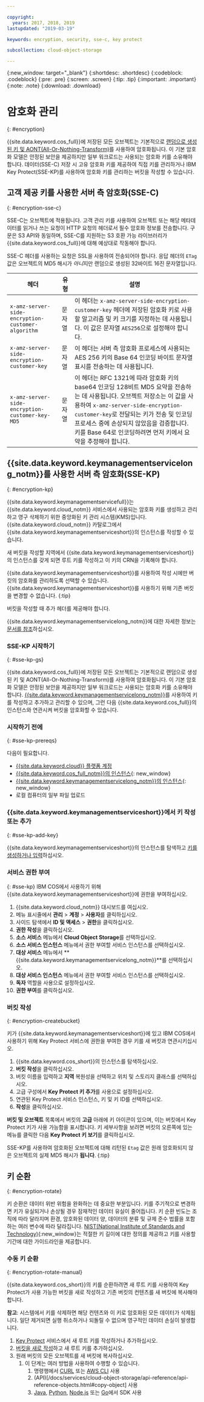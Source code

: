```yaml
---

copyright:
  years: 2017, 2018, 2019
lastupdated: "2019-03-19"

keywords: encryption, security, sse-c, key protect

subcollection: cloud-object-storage

---
```

{:new_window: target="_blank"}
{:shortdesc: .shortdesc}
{:codeblock: .codeblock}
{:pre: .pre}
{:screen: .screen}
{:tip: .tip}
{:important: .important}
{:note: .note}
{:download: .download} 

# 암호화 관리
{: #encryption}

{{site.data.keyword.cos_full}}에 저장된 모든 오브젝트는 기본적으로 [랜덤으로 생성된 키 및 AONT(All-Or-Nothing-Transform)](/docs/services/cloud-object-storage/info?topic=cloud-object-storage-security)를 사용하여 암호화됩니다. 이 기본 암호화 모델은 안정된 보안을 제공하지만 일부 워크로드는 사용되는 암호화 키를 소유해야 합니다. 데이터(SSE-C) 저장 시 고유 암호화 키를 제공하여 직접 키를 관리하거나 IBM Key Protect(SSE-KP)를 사용하여 암호화 키를 관리하는 버킷을 작성할 수 있습니다.

## 고객 제공 키를 사용한 서버 측 암호화(SSE-C)
{: #encryption-sse-c}

SSE-C는 오브젝트에 적용됩니다. 고객 관리 키를 사용하여 오브젝트 또는 해당 메타데이터를 읽거나 쓰는 요청이 HTTP 요청의 헤더로서 필수 암호화 정보를 전송합니다. 구문은 S3 API와 동일하며, SSE-C를 지원하는 S3 호환 가능 라이브러리가 {{site.data.keyword.cos_full}}에 대해 예상대로 작동해야 합니다.

SSE-C 헤더를 사용하는 요청은 SSL을 사용하여 전송되어야 합니다. 응답 헤더의 `ETag` 값은 오브젝트의 MD5 해시가 *아니*지만 랜덤으로 생성된 32바이트 16진 문자열입니다.

헤더 |유형 |설명
--- | ---- | ------------
`x-amz-server-side-encryption-customer-algorithm` | 문자열 | 이 헤더는 `x-amz-server-side-encryption-customer-key` 헤더에 저장된 암호화 키로 사용할 알고리즘 및 키 크기를 지정하는 데 사용됩니다. 이 값은 문자열 `AES256`으로 설정해야 합니다.
`x-amz-server-side-encryption-customer-key` | 문자열 | 이 헤더는 서버 측 암호화 프로세스에 사용되는 AES 256 키의 Base 64 인코딩 바이트 문자열 표시를 전송하는 데 사용됩니다.
`x-amz-server-side-encryption-customer-key-MD5` | 문자열 | 이 헤더는 RFC 1321에 따라 암호화 키의 base64 인코딩 128비트 MD5 요약을 전송하는 데 사용됩니다. 오브젝트 저장소는 이 값을 사용하여 `x-amz-server-side-encryption-customer-key`로 전달되는 키가 전송 및 인코딩 프로세스 중에 손상되지 않았음을 검증합니다. 키를 Base 64로 인코딩하려면 먼저 키에서 요약을 추정해야 합니다.


## {{site.data.keyword.keymanagementservicelong_notm}}를 사용한 서버 측 암호화(SSE-KP)
{: #encryption-kp}

{{site.data.keyword.keymanagementservicefull}}는 {{site.data.keyword.cloud_notm}} 서비스에서 사용되는 암호화 키를 생성하고 관리하고 영구 삭제하기 위한 중앙화된 키 관리 시스템(KMS)입니다. {{site.data.keyword.cloud_notm}} 카탈로그에서 {{site.data.keyword.keymanagementserviceshort}}의 인스턴스를 작성할 수 있습니다.

새 버킷을 작성할 지역에서 {{site.data.keyword.keymanagementserviceshort}}의 인스턴스를 갖게 되면 루트 키를 작성하고 이 키의 CRN을 기록해야 합니다.

{{site.data.keyword.keymanagementserviceshort}}를 사용하여 작성 시에만 버킷의 암호화를 관리하도록 선택할 수 있습니다. {{site.data.keyword.keymanagementserviceshort}}를 사용하기 위해 기존 버킷을 변경할 수 없습니다.
{:tip}

버킷을 작성할 때 추가 헤더를 제공해야 합니다.

{{site.data.keyword.keymanagementservicelong_notm}}에 대한 자세한 정보는 [문서를 참조](/docs/services/key-protect?topic=key-protect-getting-started-tutorial#getting-started-with-key-protect)하십시오.

### SSE-KP 시작하기
{: #sse-kp-gs}

{{site.data.keyword.cos_full}}에 저장된 모든 오브젝트는 기본적으로 랜덤으로 생성된 키 및 AONT(All-Or-Nothing-Transform)를 사용하여 암호화됩니다. 이 기본 암호화 모델은 안정된 보안을 제공하지만 일부 워크로드는 사용되는 암호화 키를 소유해야 합니다. [{{site.data.keyword.keymanagementservicelong_notm}}](/docs/services/key-protect?topic=key-protect-about)를 사용하여 키를 작성하고 추가하고 관리할 수 있으며, 그런 다음 {{site.data.keyword.cos_full}}의 인스턴스와 연관시켜 버킷을 암호화할 수 있습니다.

### 시작하기 전에
{: #sse-kp-prereqs}

다음이 필요합니다.
  * [{{site.data.keyword.cloud}} 플랫폼 계정](http://cloud.ibm.com)
  * [{{site.data.keyword.cos_full_notm}}의 인스턴스](http://cloud.ibm.com/catalog/services/cloud-object-storage){: new_window}
  * [{{site.data.keyword.keymanagementservicelong_notm}}의 인스턴스](http://cloud.ibm.com/catalog/services/key-protect){: new_window}
  * 로컬 컴퓨터의 일부 파일 업로드

### {{site.data.keyword.keymanagementserviceshort}}에서 키 작성 또는 추가
{: #sse-kp-add-key}

{{site.data.keyword.keymanagementserviceshort}}의 인스턴스를 탐색하고 [키를 생성하거나 입력](/docs/services/key-protect?topic=key-protect-getting-started-tutorial)하십시오.

### 서비스 권한 부여
{: #sse-kp}
IBM COS에서 사용하기 위해 {{site.data.keyword.keymanagementserviceshort}}에 권한을 부여하십시오.

1. {{site.data.keyword.cloud_notm}} 대시보드를 여십시오.
2. 메뉴 표시줄에서 **관리** &gt; **계정** &gt; **사용자**를 클릭하십시오.
3. 사이드 탐색에서 **ID 및 액세스** &gt; **권한**을 클릭하십시오.
4. **권한 작성**을 클릭하십시오.
5. **소스 서비스** 메뉴에서 **Cloud Object Storage**를 선택하십시오.
6. **소스 서비스 인스턴스** 메뉴에서 권한 부여할 서비스 인스턴스를 선택하십시오.
7. **대상 서비스** 메뉴에서 **{{site.data.keyword.keymanagementservicelong_notm}}**를 선택하십시오.
8. **대상 서비스 인스턴스** 메뉴에서 권한 부여할 서비스 인스턴스를 선택하십시오.
9. **독자** 역할을 사용으로 설정하십시오.
10. **권한 부여**를 클릭하십시오.

### 버킷 작성
{: #encryption-createbucket}

키가 {{site.data.keyword.keymanagementserviceshort}}에 있고 IBM COS에서 사용하기 위해 Key Protect 서비스에 권한을 부여한 경우 키를 새 버킷과 연관시키십시오.

1. {{site.data.keyword.cos_short}}의 인스턴스를 탐색하십시오.
2. **버킷 작성**을 클릭하십시오.
3. 버킷 이름을 입력하고 **지역** 복원성을 선택하고 위치 및 스토리지 클래스를 선택하십시오.
4. 고급 구성에서 **Key Protect 키 추가**를 사용으로 설정하십시오.
5. 연관된 Key Protect 서비스 인스턴스, 키 및 키 ID를 선택하십시오.
6. **작성**을 클릭하십시오.

**버킷 및 오브젝트** 목록에서 버킷의 **고급** 아래에 키 아이콘이 있으며, 이는 버킷에서 Key Protect 키가 사용 가능함을 표시합니다. 키 세부사항을 보려면 버킷의 오른쪽에 있는 메뉴를 클릭한 다음 **Key Protect 키 보기**를 클릭하십시오.

SSE-KP를 사용하여 암호화된 오브젝트에 대해 리턴된 `Etag` 값은 원래 암호화되지 않은 오브젝트의 실제 MD5 해시가 **됩니다**.
{:tip}


## 키 순환
{: #encryption-rotate}

키 순환은 데이터 위반 위험을 완화하는 데 중요한 부분입니다. 키를 주기적으로 변경하면 키가 유실되거나 손상될 경우 잠재적인 데이터 유실이 줄어듭니다. 키 순환 빈도는 조직에 따라 달라지며 환경, 암호화된 데이터 양, 데이터의 분류 및 규제 준수 법률을 포함하는 여러 변수에 따라 달라집니다. [NIST(National Institute of Standards and Technology)](https://www.nist.gov/topics/cryptography){:new_window}는 적절한 키 길이에 대한 정의를 제공하고 키를 사용할 기간에 대한 가이드라인을 제공합니다.

### 수동 키 순환
{: #encryption-rotate-manual}

{{site.data.keyword.cos_short}}의 키를 순환하려면 새 루트 키를 사용하여 Key Protect가 사용 가능한 버킷을 새로 작성하고 기존 버킷의 컨텐츠를 새 버킷에 복사해야 합니다.

**참고**: 시스템에서 키를 삭제하면 해당 컨텐츠와 이 키로 암호화된 모든 데이터가 삭제됩니다. 일단 제거되면 실행 취소하거나 되돌릴 수 없으며 영구적인 데이터 손실이 발생합니다.

1. [Key Protect](/docs/services/key-protect?topic=key-protect-getting-started-tutorial) 서비스에서 새 루트 키를 작성하거나 추가하십시오.
2. [버킷을 새로 작성](#encryption-createbucket)하고 새 루트 키를 추가하십시오.
3. 원래 버킷의 모든 오브젝트를 새 버킷에 복사하십시오.
    1. 이 단계는 여러 방법을 사용하여 수행할 수 있습니다.
        1. 명령행에서 [CURL](/docs/services/cloud-object-storage/cli?topic=cloud-object-storage-curl) 또는 [AWS CLI](/docs/services/cloud-object-storage/cli?topic=cloud-object-storage-aws-cli) 사용
        2. (API)[/docs/services/cloud-object-storage/api-reference/api-reference-objects.html#copy-object] 사용
        3. [Java](/docs/services/cloud-object-storage/libraries?topic=cloud-object-storage-java), [Python](/docs/services/cloud-object-storage/libraries?topic=cloud-object-storage-python), [Node.js](/docs/services/cloud-object-storage/libraries?topic=cloud-object-storage-node) 또는 [Go](/docs/services/cloud-object-storage/libraries?topic=cloud-object-storage-go)에서 SDK 사용
